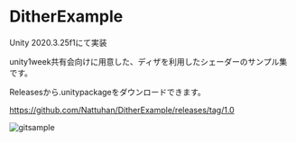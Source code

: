 # DitherExample
Unity 2020.3.25f1にて実装 

unity1week共有会向けに用意した、ディザを利用したシェーダーのサンプル集です。  

Releasesから.unitypackageをダウンロードできます。  

https://github.com/Nattuhan/DitherExample/releases/tag/1.0  

![gitsample](https://user-images.githubusercontent.com/14269162/149623553-08dcc37c-6a25-4c35-941c-fd1efec97d5d.gif)
